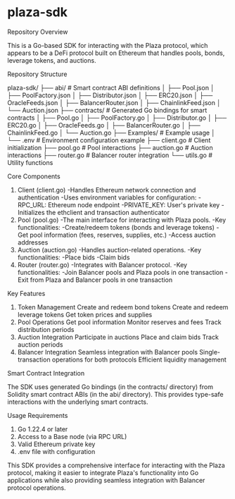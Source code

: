 # plaza-sdk

Repository Overview

This is a Go-based SDK for interacting with the Plaza protocol, which appears to be a DeFi protocol built on Ethereum that handles pools, bonds, leverage tokens, and auctions.

Repository Structure

plaza-sdk/
├── abi/                    # Smart contract ABI definitions
│   ├── Pool.json
│   ├── PoolFactory.json
│   ├── Distributor.json
│   ├── ERC20.json
│   ├── OracleFeeds.json
│   ├── BalancerRouter.json
│   ├── ChainlinkFeed.json
│   └── Auction.json
├── contracts/             # Generated Go bindings for smart contracts
│   ├── Pool.go
│   ├── PoolFactory.go
│   ├── Distributor.go
│   ├── ERC20.go
│   ├── OracleFeeds.go
│   ├── BalancerRouter.go
│   ├── ChainlinkFeed.go
│   └── Auction.go
├── Examples/             # Example usage
│   └── .env             # Environment configuration example
├── client.go            # Client initialization
├── pool.go              # Pool interactions
├── auction.go           # Auction interactions
├── router.go            # Balancer router integration
└── utils.go             # Utility functions

Core Components

1. Client (client.go)
    -Handles Ethereum network connection and authentication
    -Uses environment variables for configuration:
        -RPC_URL: Ethereum node endpoint
        -PRIVATE_KEY: User's private key
    -Initializes the ethclient and transaction authenticator
2. Pool (pool.go)
    -The main interface for interacting with Plaza pools.
    -Key functionalities:
        -Create/redeem tokens (bonds and leverage tokens)
        -Get pool information (fees, reserves, supplies, etc.)
        -Access auction addresses
3. Auction (auction.go)
    -Handles auction-related operations.
    -Key functionalities:
        -Place bids
        -Claim bids
4. Router (router.go)
    -Integrates with Balancer protocol.
    -Key functionalities:
        -Join Balancer pools and Plaza pools in one transaction
        -Exit from Plaza and Balancer pools in one transaction

Key Features

1. Token Management
    Create and redeem bond tokens
    Create and redeem leverage tokens
    Get token prices and supplies
2. Pool Operations
    Get pool information
    Monitor reserves and fees
    Track distribution periods
3. Auction Integration
    Participate in auctions
    Place and claim bids
    Track auction periods
4. Balancer Integration
    Seamless integration with Balancer pools
    Single-transaction operations for both protocols
    Efficient liquidity management

Smart Contract Integration

The SDK uses generated Go bindings (in the contracts/ directory) from Solidity smart contract ABIs (in the abi/ directory). This provides type-safe interactions with the underlying smart contracts.

Usage Requirements

1. Go 1.22.4 or later
2. Access to a Base node (via RPC URL)
3. Valid Ethereum private key
4. .env file with configuration

This SDK provides a comprehensive interface for interacting with the Plaza protocol, making it easier to integrate Plaza's functionality into Go applications while also providing seamless integration with Balancer protocol operations.